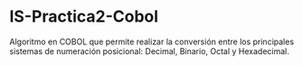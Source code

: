 # IS-Practica2-Cobol
 Algoritmo en COBOL que permite realizar la conversión entre los principales sistemas de numeración posicional: Decimal, Binario, Octal y Hexadecimal.
